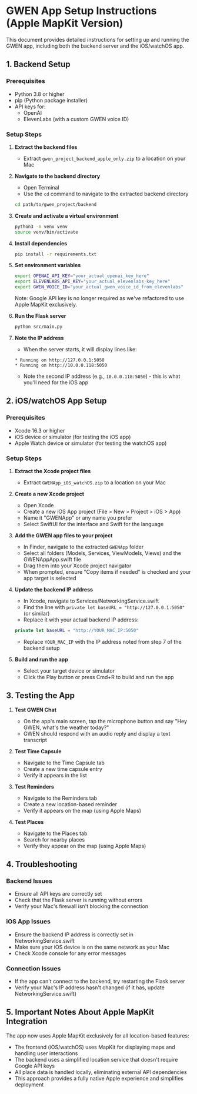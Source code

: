 # GWEN App Setup Instructions (Apple MapKit Version)

This document provides detailed instructions for setting up and running the GWEN app, including both the backend server and the iOS/watchOS app.

## 1. Backend Setup

### Prerequisites
- Python 3.8 or higher
- pip (Python package installer)
- API keys for:
  - OpenAI
  - ElevenLabs (with a custom GWEN voice ID)

### Setup Steps

1. **Extract the backend files**
   - Extract `gwen_project_backend_apple_only.zip` to a location on your Mac

2. **Navigate to the backend directory**
   - Open Terminal
   - Use the `cd` command to navigate to the extracted backend directory
   ```bash
   cd path/to/gwen_project/backend
   ```

3. **Create and activate a virtual environment**
   ```bash
   python3 -m venv venv
   source venv/bin/activate
   ```

4. **Install dependencies**
   ```bash
   pip install -r requirements.txt
   ```

5. **Set environment variables**
   ```bash
   export OPENAI_API_KEY="your_actual_openai_key_here"
   export ELEVENLABS_API_KEY="your_actual_elevenlabs_key_here"
   export GWEN_VOICE_ID="your_actual_gwen_voice_id_from_elevenlabs"
   ```
   Note: Google API key is no longer required as we've refactored to use Apple MapKit exclusively.

6. **Run the Flask server**
   ```bash
   python src/main.py
   ```

7. **Note the IP address**
   - When the server starts, it will display lines like:
   ```
   * Running on http://127.0.0.1:5050
   * Running on http://10.0.0.118:5050
   ```
   - Note the second IP address (e.g., `10.0.0.118:5050`) - this is what you'll need for the iOS app

## 2. iOS/watchOS App Setup

### Prerequisites
- Xcode 16.3 or higher
- iOS device or simulator (for testing the iOS app)
- Apple Watch device or simulator (for testing the watchOS app)

### Setup Steps

1. **Extract the Xcode project files**
   - Extract `GWENApp_iOS_watchOS.zip` to a location on your Mac

2. **Create a new Xcode project**
   - Open Xcode
   - Create a new iOS App project (File > New > Project > iOS > App)
   - Name it "GWENApp" or any name you prefer
   - Select SwiftUI for the interface and Swift for the language

3. **Add the GWEN app files to your project**
   - In Finder, navigate to the extracted `GWENApp` folder
   - Select all folders (Models, Services, ViewModels, Views) and the GWENAppApp.swift file
   - Drag them into your Xcode project navigator
   - When prompted, ensure "Copy items if needed" is checked and your app target is selected

4. **Update the backend IP address**
   - In Xcode, navigate to Services/NetworkingService.swift
   - Find the line with `private let baseURL = "http://127.0.0.1:5050"` (or similar)
   - Replace it with your actual backend IP address:
   ```swift
   private let baseURL = "http://YOUR_MAC_IP:5050"
   ```
   - Replace `YOUR_MAC_IP` with the IP address noted from step 7 of the backend setup

5. **Build and run the app**
   - Select your target device or simulator
   - Click the Play button or press Cmd+R to build and run the app

## 3. Testing the App

1. **Test GWEN Chat**
   - On the app's main screen, tap the microphone button and say "Hey GWEN, what's the weather today?"
   - GWEN should respond with an audio reply and display a text transcript

2. **Test Time Capsule**
   - Navigate to the Time Capsule tab
   - Create a new time capsule entry
   - Verify it appears in the list

3. **Test Reminders**
   - Navigate to the Reminders tab
   - Create a new location-based reminder
   - Verify it appears on the map (using Apple Maps)

4. **Test Places**
   - Navigate to the Places tab
   - Search for nearby places
   - Verify they appear on the map (using Apple Maps)

## 4. Troubleshooting

### Backend Issues
- Ensure all API keys are correctly set
- Check that the Flask server is running without errors
- Verify your Mac's firewall isn't blocking the connection

### iOS App Issues
- Ensure the backend IP address is correctly set in NetworkingService.swift
- Make sure your iOS device is on the same network as your Mac
- Check Xcode console for any error messages

### Connection Issues
- If the app can't connect to the backend, try restarting the Flask server
- Verify your Mac's IP address hasn't changed (if it has, update NetworkingService.swift)

## 5. Important Notes About Apple MapKit Integration

The app now uses Apple MapKit exclusively for all location-based features:

- The frontend (iOS/watchOS) uses MapKit for displaying maps and handling user interactions
- The backend uses a simplified location service that doesn't require Google API keys
- All place data is handled locally, eliminating external API dependencies
- This approach provides a fully native Apple experience and simplifies deployment
